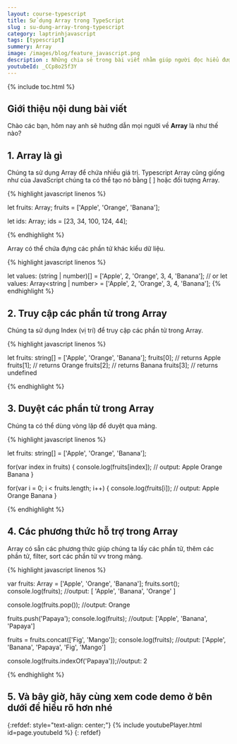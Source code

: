 ```yaml
---
layout: course-typescript
title: Sử dụng Array trong TypeScript  
slug : su-dung-array-trong-typescript
category: laptrinhjavascript
tags: [typescript]
summery: Array   
image: /images/blog/feature_javascript.png
description : Những chia sẻ trong bài viết nhằm giúp người đọc hiểu được thuộc tính Array, Mảng trong ngôn ngữ lập trình TypeScript là gì? Hướng dẫn cách làm để truy cập vào các phần tử trong Array, Mảng của TypeScript. Cũng như cách thao tác như thế nào để duyệt các phần tử trong Array, Mảng. Bên cạnh đó, giới thiệu cho người đọc về các phương thức hỗ trợ được sử dụng trong Array khi lập trình với ngôn ngữ TypeScript. Bài viết với những chia sẻ kèm theo các ví dụ minh hoạ cách làm sẽ giúp người đọc sử dụng được Array trong TypeScript hiệu quả nhất.
youtubeId: _CCp8o25f3Y
---
```


{% include toc.html %}

## **Giới thiệu nội dung bài viết**

Chào các bạn, hôm nay anh sẽ hướng dẫn mọi người về <b>Array</b> là như thế nào? 

## **1. Array là gì**

Chúng ta sử dụng Array để chứa nhiều giá trị. Typescript Array cũng giống như của JavaScript chúng ta có thể tạo nó bằng [ ] hoặc đối tượng Array.

{% highlight javascript  linenos %}

let fruits: Array<string>;
fruits = ['Apple', 'Orange', 'Banana']; 

let ids: Array<number>;
ids = [23, 34, 100, 124, 44]; 

{% endhighlight %}

Array có thể chứa đựng các phần tử khác kiểu dữ liệu.

{% highlight javascript  linenos %}

let values: (string | number)[] = ['Apple', 2, 'Orange', 3, 4, 'Banana']; 
// or 
let values: Array<string | number> = ['Apple', 2, 'Orange', 3, 4, 'Banana']; 
{% endhighlight %}

## **2. Truy cập các phần tử trong Array**

Chúng ta sử dụng Index (vị trí) để truy cập các phần tử trong Array.

{% highlight javascript  linenos %}

let fruits: string[] = ['Apple', 'Orange', 'Banana']; 
fruits[0]; // returns Apple
fruits[1]; // returns Orange
fruits[2]; // returns Banana
fruits[3]; // returns undefined

{% endhighlight %}

## **3. Duyệt các phần tử trong Array**

Chúng ta có thể dùng vòng lặp để duyệt qua mảng.

{% highlight javascript  linenos %}

let fruits: string[] = ['Apple', 'Orange', 'Banana']; 

for(var index in fruits)
{ 
    console.log(fruits[index]);  // output: Apple Orange Banana
}

for(var i = 0; i < fruits.length; i++)
{ 
    console.log(fruits[i]); // output: Apple Orange Banana
}

{% endhighlight %}

## **4. Các phương thức hỗ trợ trong Array**

Array có sẵn các phương thức giúp chúng ta lấy các phần tử, thêm các phần tử, filter, sort các phần tử vv trong mảng.

{% highlight javascript  linenos %}

var fruits: Array<string> = ['Apple', 'Orange', 'Banana']; 
fruits.sort(); 
console.log(fruits); //output: [ 'Apple', 'Banana', 'Orange' ]

console.log(fruits.pop()); //output: Orange

fruits.push('Papaya'); 
console.log(fruits); //output: ['Apple', 'Banana', 'Papaya']

fruits = fruits.concat(['Fig', 'Mango']); 
console.log(fruits); //output: ['Apple', 'Banana', 'Papaya', 'Fig', 'Mango'] 

console.log(fruits.indexOf('Papaya'));//output: 2

{% endhighlight %}


## **5. Và bây giờ, hãy cùng xem code demo ở bên dưới để hiểu rõ hơn nhé**

{:refdef: style="text-align: center;"}
{% include youtubePlayer.html id=page.youtubeId %}
{: refdef}


















